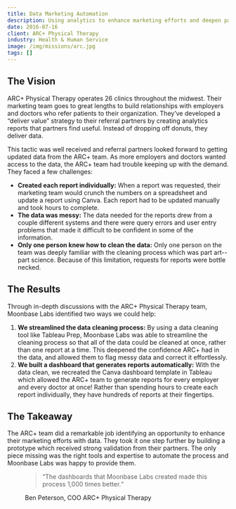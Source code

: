 ```yaml
---
title: Data Marketing Automation
description: Using analytics to enhance marketing efforts and deepen partnerships.
date: 2016-07-16
client: ARC+ Physical Therapy
industry: Health & Human Service
image: /img/missions/arc.jpg
tags: []
---
```


## The Vision

ARC+ Physical Therapy operates 26 clinics throughout the midwest. Their marketing team goes to great lengths to build relationships with employers and doctors who refer patients to their organization. They’ve developed a “deliver value” strategy to their referral partners by creating analytics reports that partners find useful. Instead of dropping off donuts, they deliver data.

This tactic was well received and referral partners looked forward to getting updated data from the ARC+ team. As more employers and doctors wanted access to the data, the ARC+ team had trouble keeping up with the demand. They faced a few challenges:

* **Created each report individually:** When a report was requested, their marketing team would crunch the numbers on a spreadsheet and update a report using Canva. Each report had to be updated manually and took hours to complete.
* **The data was messy:** The data needed for the reports drew from a couple different systems and there were query errors and user entry problems that made it difficult to be confident in some of the information.
* **Only one person knew how to clean the data:** Only one person on the team was deeply familiar with the cleaning process which was part art--part science. Because of this limitation, requests for reports were bottle necked.

## The Results

Through in-depth discussions with the ARC+ Physical Therapy team, Moonbase Labs identified two ways we could help:

1. **We streamlined the data cleaning process:** By using a data cleaning tool like Tableau Prep, Moonbase Labs was able to streamline the cleaning process so that all of the data could be cleaned at once, rather than one report at a time. This deepened the confidence ARC+ had in the data, and allowed them to flag messy data and correct it effortlessly.
2. **We built a dashboard that generates reports automatically:** With the data clean, we recreated the Canva dashboard template in Tableau which allowed the ARC+ team to generate reports for every employer and every doctor at once! Rather than spending hours to create each report individually, they have hundreds of reports at their fingertips.

## The Takeaway

The ARC+ team did a remarkable job identifying an opportunity to enhance their marketing efforts with data. They took it one step further by building a prototype which received strong validation from their partners. The only piece missing was the right tools and expertise to automate the process and Moonbase Labs was happy to provide them.

<figure>
  <blockquote>
    “The dashboards that Moonbase Labs created made this process 1,000 times better.“
  </blockquote>
  <figcaption>Ben Peterson, COO ARC+ Physical Therapy</figcaption>
</figure>
